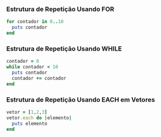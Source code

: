 ### Estrutura de Repetição Usando FOR
```ruby
for contador in 0..10
  puts contador
end
```

### Estrutura de Repetição Usando WHILE
```ruby
contador = 0
while contador < 10
  puts contador
  contador += contador
end
```

### Estrutura de Repetição Usando EACH em Vetores
```ruby
vetor = [1,2,3]
vetor.each do |elemento|
  puts elemento
end
```
